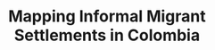 ---
layout: page
title: Mapping Informal Migrant Settlements in Colombia
description: Rapid detection of informal migrant settlements in Colombia using ML and time-series satellite images for efficient humanitarian response.
img: assets/img/project_preview/project-02.png
redirect: https://stories.thinkingmachin.es/mapping-new-informal-settlements/
github: https://github.com/thinkingmachines/geoai-immap
importance: 2
category: machine-learning
---